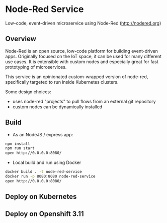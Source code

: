 # Node-Red Service
Low-code, event-driven microservice using Node-Red (http://nodered.org)


## Overview
Node-Red is an open source, low-code platform for building event-driven apps. 
Originally focused on the IoT space, it can be used for many different use cases. It is extensible with custom nodes and especially great for fast  prototyping of microservices.


This service is an opinionated custom-wrapped version of node-red, specifically targeted to run inside Kubernetes clusters.

Some design choices:
- uses node-red "projects" to pull flows from an external git repository
- custom nodes can be dynamically installed


## Build
 - As an NodeJS / express app:
 ```bash
npm install
npm run start
open http://0.0.0.0:8080/
 ```
 - Local build and run using Docker 
 ```bash
docker build . -t node-red-service
docker run -p 8080:8080 node-red-service
open http://0.0.0.0:8080/
```

## Deploy on Kubernetes

## Deploy on Openshift 3.11
